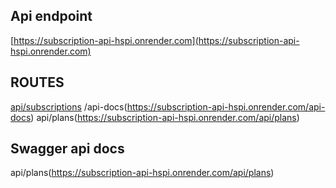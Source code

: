 
## Api endpoint 

[https://subscription-api-hspi.onrender.com](https://subscription-api-hspi.onrender.com)

## ROUTES
[api/subscriptions](https://subscription-api-hspi.onrender.com/api/subscriptions)
/api-docs(https://subscription-api-hspi.onrender.com/api-docs)
api/plans(https://subscription-api-hspi.onrender.com/api/plans)

## Swagger api docs

api/plans(https://subscription-api-hspi.onrender.com/api/plans)